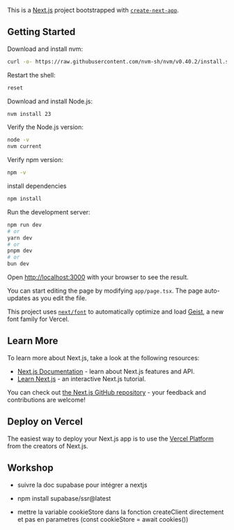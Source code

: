 This is a [Next.js](https://nextjs.org) project bootstrapped with [`create-next-app`](https://nextjs.org/docs/app/api-reference/cli/create-next-app).

## Getting Started

Download and install nvm:

```bash
curl -o- https://raw.githubusercontent.com/nvm-sh/nvm/v0.40.2/install.sh | bash
```

Restart the shell:

```bash
reset
```

Download and install Node.js:

```bash
nvm install 23
```

Verify the Node.js version:

```bash
node -v
nvm current
```

Verify npm version:

```bash
npm -v
```

install dependencies

```bash
npm install
```

Run the development server:

```bash
npm run dev
# or
yarn dev
# or
pnpm dev
# or
bun dev
```

Open [http://localhost:3000](http://localhost:3000) with your browser to see the result.

You can start editing the page by modifying `app/page.tsx`. The page auto-updates as you edit the file.

This project uses [`next/font`](https://nextjs.org/docs/app/building-your-application/optimizing/fonts) to automatically optimize and load [Geist](https://vercel.com/font), a new font family for Vercel.

## Learn More

To learn more about Next.js, take a look at the following resources:

- [Next.js Documentation](https://nextjs.org/docs) - learn about Next.js features and API.
- [Learn Next.js](https://nextjs.org/learn) - an interactive Next.js tutorial.

You can check out [the Next.js GitHub repository](https://github.com/vercel/next.js) - your feedback and contributions are welcome!

## Deploy on Vercel

The easiest way to deploy your Next.js app is to use the [Vercel Platform](https://vercel.com/new?utm_medium=default-template&filter=next.js&utm_source=create-next-app&utm_campaign=create-next-app-readme) from the creators of Next.js.

## Workshop

- suivre la doc supabase pour intégrer a nextjs

- npm install supabase/ssr@latest

- mettre la variable cookieStore dans la fonction createClient directement et pas en parametres (const cookieStore = await cookies())

